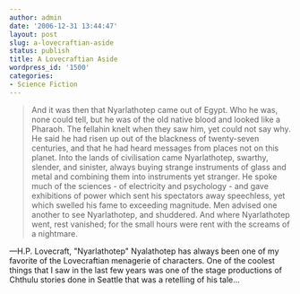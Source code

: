 ```yaml
---
author: admin
date: '2006-12-31 13:44:47'
layout: post
slug: a-lovecraftian-aside
status: publish
title: A Lovecraftian Aside
wordpress_id: '1500'
categories:
- Science Fiction
---
```


> And it was then that Nyarlathotep came out of Egypt. Who he was, none
> could tell, but he was of the old native blood and looked like a
> Pharaoh. The fellahin knelt when they saw him, yet could not say why.
> He said he had risen up out of the blackness of twenty-seven
> centuries, and that he had heard messages from places not on this
> planet. Into the lands of civilisation came Nyarlathotep, swarthy,
> slender, and sinister, always buying strange instruments of glass and
> metal and combining them into instruments yet stranger. He spoke much
> of the sciences - of electricity and psychology - and gave exhibitions
> of power which sent his spectators away speechless, yet which swelled
> his fame to exceeding magnitude. Men advised one another to see
> Nyarlathotep, and shuddered. And where Nyarlathotep went, rest
> vanished; for the small hours were rent with the screams of a
> nightmare.

—H.P. Lovecraft, "Nyarlathotep" Nyalathotep has always been one of my
favorite of the Lovecraftian menagerie of characters. One of the coolest
things that I saw in the last few years was one of the stage productions
of Chthulu stories done in Seattle that was a retelling of his tale...
